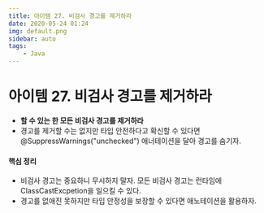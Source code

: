 ```yaml
---
title: 아이템 27. 비검사 경고를 제거하라
date: 2020-05-24 01:24
img: default.png
sidebar: auto
tags:
    - Java
---
```

# 아이템 27. 비검사 경고를 제거하라
- **할 수 있는 한 모든 비검사 경고를 제거하라**
- 경고를 제거할 수는 없지만 타입 안전하다고 확신할 수 있다면 @SuppressWarnings("unchecked") 애너테이션을 달아 경고를 숨기자.

#### 핵심 정리
- 비검사 경고는 중요하니 무시하지 말자. 모든 비검사 경고는 런타임에 ClassCastExcpetion을 일으킬 수 있다.
- 경고를 없애진 못하지만 타입 안정성을 보장할 수 있다면 애노테이션을 활용하자.